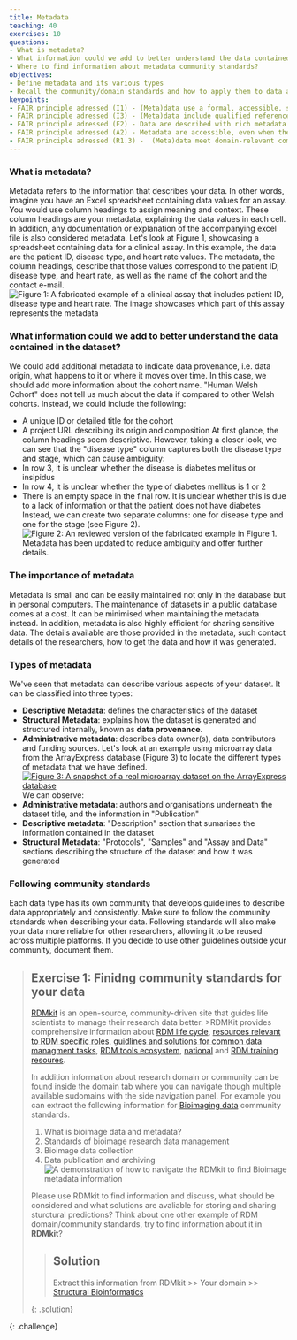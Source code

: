 ```yaml
---
title: Metadata
teaching: 40
exercises: 10
questions:
- What is metadata?
- What information could we add to better understand the data contained in the dataset?
- Where to find information about metadata community standards?
objectives:
- Define metadata and its various types
- Recall the community/domain standards and how to apply them to data and metadata
keypoints:
- FAIR principle adressed (I1) - (Meta)data use a formal, accessible, shared, and broadly applicable language for knowledge representation
- FAIR principle adressed (I3) - (Meta)data include qualified references to other (meta)data
- FAIR principle adressed (F2) - Data are described with rich metadata
- FAIR principle adressed (A2) - Metadata are accessible, even when the data are no longer available
- FAIR principle adressed (R1.3) -  (Meta)data meet domain-relevant community standards
--- 
```

### What is metadata?
Metadata refers to the information that describes your data.
In other words, imagine you have an Excel spreadsheet containing data values for an assay. You would use column headings to assign meaning and context. These column headings are your metadata, explaining the data values in each cell. In addition, any documentation or explanation of the accompanying excel file is also considered metadata.
Let's look at Figure 1, showcasing a spreadsheet containing data for a clinical assay. In this example, the data are the patient ID, disease type, and heart rate values. The metadata, the column headings, describe that those values correspond to the patient ID, disease type, and heart rate, as well as the name of the cohort and the contact e-mail.
![Figure 1: A fabricated example of a clinical assay that includes patient ID, disease type and heart rate. The image showcases which part of this assay represents the metadata](https://i.imgur.com/ArqBsRG.png)
### What information could we add to better understand the data contained in the dataset?
We could add additional metadata to indicate data provenance, i.e. data origin, what happens to it or where it moves over time.
In this case, we should add more information about the cohort name. "Human Welsh Cohort" does not tell us much about the data if compared to other Welsh cohorts. Instead, we could include the following:
- A unique ID or detailed title for the cohort
- A project URL describing its origin and composition
At first glance, the column headings seem descriptive. However, taking a closer look, we can see that the "disease type" column captures both the disease type and stage, which can cause ambiguity:
- In row 3, it is unclear whether the disease is diabetes mellitus or insipidus
- In row 4, it is unclear whether the type of diabetes mellitus is 1 or 2
- There is an empty space in the final row. It is unclear whether this is due to a lack of information or that the patient does not have diabetes
Instead, we can create two separate columns: one for disease type and one for the stage (see Figure 2).
![Figure 2: An reviewed version of the fabricated example in Figure 1. Metadata has been updated to reduce ambiguity and offer further details.](https://i.imgur.com/hujGaWw.png)
### The importance of metadata
Metadata is small and can be easily maintained not only in the database but in personal computers. The maintenance of datasets in a public database comes at a cost. It can be minimised when maintaining the metadata instead.
In addition, metadata is also highly efficient for sharing sensitive data. The details available are those provided in the metadata, such contact details of the researchers, how to get the data and how it was generated.
### Types of metadata
We've seen that metadata can describe various aspects of your dataset. It can be classified into three types:
- **Descriptive Metadata**: defines the characteristics of the dataset
- **Structural Metadata**: explains how the dataset is generated and structured internally, known as **data provenance**.
- **Administrative metadata**: describes data owner(s), data contributors and funding sources.
Let's look at an example using microarray data from the ArrayExpress database (Figure 3) to locate the different types of metadata that we have defined.
[![Figure 3: A snapshot of a real microarray dataset on the ArrayExpress database](https://i.imgur.com/igdEmOu.png)](https://www.ebi.ac.uk/biostudies/arrayexpress/studies/E-MTAB-7933)
We can observe:
- **Administrative metadata**: authors and organisations underneath the dataset title, and the information in "Publication"
- **Descriptive metadata**: "Description" section that sumarises the information contained in the dataset
- **Structural Metadata**: "Protocols", "Samples" and "Assay and Data" sections describing the structure of the dataset and how it was generated
### Following community standards
Each data type has its own community that develops guidelines to describe data appropriately and consistently. Make sure to follow the community standards when describing your data.
Following standards will also make your data more reliable for other researchers, allowing it to be reused across multiple platforms. If you decide to use other guidelines outside your community, document them. 
 
> ## Exercise 1: Finidng community standards for your data
> [RDMkit](https://rdmkit.elixir-europe.org/) is an open-source, community-driven site that guides life scientists to manage their research data better. >RDMKit provides comprehensive information about [RDM life cycle](https://rdmkit.elixir-europe.org/data_life_cycle), [resources relevant to RDM specific roles](https://rdmkit.elixir-europe.org/your_role), [guidlines and solutions for common data managment tasks](https://rdmkit.elixir-europe.org/your_tasks), [RDM tools ecosystem](https://rdmkit.elixir-europe.org/tool_assembly), [national](https://rdmkit.elixir-europe.org/national_resources) and [RDM training resoures](https://rdmkit.elixir-europe.org/all_training_resources). 
> 
>  In addition information about research domain or community can be found inside the domain tab where you can navigate though multiple available sudomains with the side navigation panel. For example you can extract the following information for [Bioimaging data](https://rdmkit.elixir-europe.org/bioimaging_data) community standards.
>  
>  1. What is bioimage data and metadata?
>  2. Standards of bioimage research data management
>  3. Bioimage data collection
>  4. Data publication and archiving
> ![A demonstration of how to navigate the RDMkit to find Bioimage metadata information](https://i.imgur.com/kXl80Rm.gif)
>   
>  Please use RDMkit to find information and discuss, what should be considered and what solutions are avaliable for storing and sharing sturctural predictions? Think about one other example of RDM domain/community standards, try to find information about it in **RDMkit**?
>> ## Solution
>> Extract this information from RDMkit >> Your domain >> [Structural Bioinformatics](https://rdmkit.elixir-europe.org/structural_bioinformatics)
>>
>   {: .solution}
>
{: .challenge}


